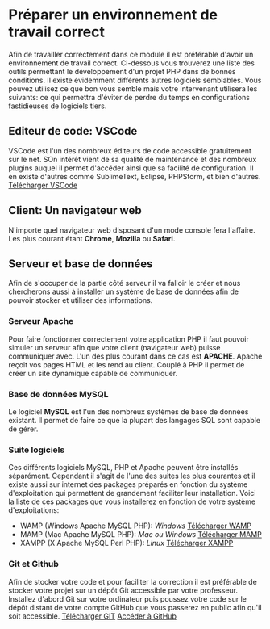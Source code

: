 # Préparer un environnement de travail correct

Afin de travailler correctement dans ce module il est préférable d'avoir un environnement de travail correct. Ci-dessous vous trouverez une liste des outils permettant le développement d'un projet PHP dans de bonnes conditions. Il existe évidemment différents autres logiciels semblables. Vous pouvez utilisez ce que bon vous semble mais votre intervenant utilisera les suivants: ce qui permettra d'éviter de perdre du temps en configurations fastidieuses de logiciels tiers.

## Editeur de code: VSCode

VSCode est l'un des nombreux éditeurs de code accessible gratuitement sur le net. SOn intérêt vient de sa qualité de maintenance et des nombreux plugins auquel il permet d'accéder ainsi que sa facilité de configuration. Il en existe d'autres comme SublimeText, Eclipse, PHPStorm, et bien d'autres.
[Télécharger VSCode](https://code.visualstudio.com/Download)

## Client: Un navigateur web

N'importe quel navigateur web disposant d'un mode console fera l'affaire. Les plus courant étant **Chrome**, **Mozilla** ou **Safari**.

## Serveur et base de données

Afin de s'occuper de la partie côté serveur il va falloir le créer et nous chercherons aussi à installer un système de base de données afin de pouvoir stocker et utiliser des informations.

### Serveur Apache

Pour faire fonctionner correctement votre application PHP il faut pouvoir simuler un serveur afin que votre client (navigateur web) puisse communiquer avec. L'un des plus courant dans ce cas est **APACHE**. Apache reçoit vos pages HTML et les rend au client. Couplé à PHP il permet de créer un site dynamique capable de communiquer.

### Base de données MySQL

Le logiciel **MySQL** est l'un des nombreux systèmes de base de données existant. Il permet de faire ce que la plupart des langages SQL sont capable de gérer.

### Suite logiciels

Ces différents logiciels MySQL, PHP et Apache peuvent être installés séparément. Cependant il s'agit de l'une des suites les plus courantes et il existe aussi sur internet des packages préparés en fonction du système d'exploitation qui permettent de grandement faciliter leur installation. Voici la liste de ces packages que vous installerez en fonction de votre système d'exploitations:

- WAMP (Windows Apache MySQL PHP): _Windows_ [Télécharger WAMP](https://www.wampserver.com/en/download-wampserver-64bits/)
- MAMP (Mac Apache MySQL PHP): _Mac ou Windows_ [Télécharger MAMP](https://www.mamp.info/en/downloads/)
- XAMPP (X Apache MySQL Perl PHP): _Linux_ [Télécharger XAMPP](https://www.apachefriends.org/fr/download.html)

### Git et Github

Afin de stocker votre code et pour faciliter la correction il est préférable de stocker votre projet sur un dépôt Git accessible par votre professeur.
Installez d'abord Git sur votre ordinateur puis poussez votre code sur le dépôt distant de votre compte GitHub que vous passerez en public afin qu'il soit accessible.
[Télécharger GIT](https://git-scm.com/downloads)
[Accéder à GitHub](https://github.com/)
